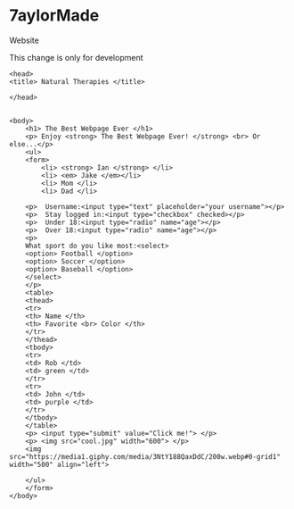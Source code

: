 # 7aylorMade
Website

This change is only for development

<html>
<!doctype html>

	<head> 
	<title> Natural Therapies </title>
	
	</head>
	

	<body>
		<h1> The Best Webpage Ever </h1>
		<p> Enjoy <strong> The Best Webpage Ever! </strong> <br> Or else...</p>
		<ul> 
		<form>
			<li> <strong> Ian </strong> </li>
			<li> <em> Jake </em></li>
			<li> Mom </li>
			<li> Dad </li>
			
		<p>  Username:<input type="text" placeholder="your username"></p>
		<p>  Stay logged in:<input type="checkbox" checked></p>
		<p>  Under 18:<input type="radio" name="age"></p>
		<p>  Over 18:<input type="radio" name="age"></p>
		<p>
		What sport do you like most:<select>
		<option> Football </option>
		<option> Soccer </option>
		<option> Baseball </option>
		</select>
		</p>
		<table>
		<thead>
		<tr>
		<th> Name </th>
		<th> Favorite <br> Color </th>
		</tr>
		</thead>
		<tbody>
		<tr>
		<td> Rob </td>
		<td> green </td>
		</tr>
		<tr>
		<td> John </td>
		<td> purple </td>
		</tr>
		</tbody>
		</table>
		<p> <input type="submit" value="Click me!"> </p>
		<p> <img src="cool.jpg" width="600"> </p>
		<img src="https://media1.giphy.com/media/3NtY188QaxDdC/200w.webp#0-grid1" width="500" align="left">
		
		</ul>
		</form>
	</body>
	
	

</html>
